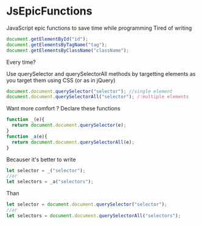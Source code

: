 # JsEpicFunctions
JavaScript epic functions to save time while programming
Tired of writing
```javascript
document.getElementById("id");
document.getElementsByTagName("tag");
document.getElementsByClassName("className");
```
 Every time?
 
 Use querySelector and querySelectorAll methods by targetting elements as you target them using CSS (or as in jQuery)
 ```javascript
document.document.querySelector("selector"); //single element
document.document.querySelectorAll("selector"); /:multiple elements
```
Want more comfort ?
Declare these functions
```javascript
function _(e){
  return document.document.querySelector(e);
}
function _a(e){
  return document.document.querySelectorAll(e);
}
```
Becauser it's better to write
```javascript
let selector = _("selector");
//or
let selectors = _a("selectors");
```
Than
```javascript
let selector = document.document.querySelector("selector");
//or
let selectors = document.document.querySelectorAll("selectors");
```

